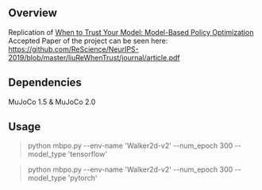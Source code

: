 ## Overview

Replication of [When to Trust Your Model: Model-Based Policy Optimization](https://arxiv.org/abs/1906.08253)
Accepted Paper of the project can be seen here: https://github.com/ReScience/NeurIPS-2019/blob/master/liuReWhenTrust/journal/article.pdf

## Dependencies

MuJoCo 1.5 & MuJoCo 2.0

## Usage
> python mbpo.py --env-name 'Walker2d-v2' --num_epoch 300 --model_type 'tensorflow'

> python mbpo.py --env-name 'Walker2d-v2' --num_epoch 300 --model_type 'pytorch'

